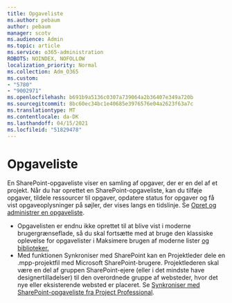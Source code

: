 ```yaml
---
title: Opgaveliste
ms.author: pebaum
author: pebaum
manager: scotv
ms.audience: Admin
ms.topic: article
ms.service: o365-administration
ROBOTS: NOINDEX, NOFOLLOW
localization_priority: Normal
ms.collection: Adm_O365
ms.custom:
- "5780"
- "9002971"
ms.openlocfilehash: b691b9a5136c0307a739064a2b36407e349a720b
ms.sourcegitcommit: 8bc60ec34bc1e40685e3976576e04a2623f63a7c
ms.translationtype: MT
ms.contentlocale: da-DK
ms.lasthandoff: 04/15/2021
ms.locfileid: "51829478"
---
```

# <a name="task-list"></a>Opgaveliste

En SharePoint-opgaveliste viser en samling af opgaver, der er en del af et projekt. Når du har oprettet en SharePoint-opgaveliste, kan du tilføje opgaver, tildele ressourcer til opgaver, opdatere status for opgaver og få vist opgaveoplysninger på søjler, der vises langs en tidslinje. Se [Opret og administrer en opgaveliste](https://support.microsoft.com/office/466ad207-46fd-4c77-9af1-41bc23cec21a).  

-   Opgavelisten er endnu ikke oprettet til at blive vist i moderne brugergrænseflade, så du skal fortsætte med at bruge den klassiske oplevelse for opgavelister i Maksimere brugen af moderne lister [og biblioteker.](https://docs.microsoft.com/sharepoint/dev/transform/modernize-userinterface-lists-and-libraries)
-   Med funktionen Synkroniser med SharePoint kan en Projektleder dele en .mpp-projektfil med Microsoft SharePoint-brugere. Projektlederen skal være en del af gruppen SharePoint-ejere (eller i det mindste have designertilladelser) til den overordnede gruppe af websteder, hvor det nye eller eksisterende websted er placeret. Se [Synkroniser med SharePoint-opgaveliste fra Project Professional](https://docs.microsoft.com/office/troubleshoot/project/sync-with-tasks-from-project).